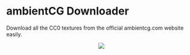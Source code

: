 # ambientCG Downloader

Download all the CC0 textures from the official ambientcg.com website easily.

<p align="center">
  <img src="https://github.com/user-attachments/assets/0efce479-5cbe-4ed1-9805-818c18b6a151" />
</p>
